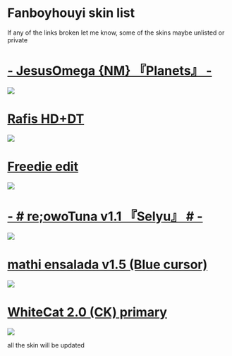 # Fanboyhouyi skin list
If any of the links broken let me know, some of the skins maybe unlisted or private

# [- JesusOmega {NM} 『Planets』 -](https://www.mediafire.com/file/a66wxrz7pv470d4/-_JesusOmega_%257BNM%257D_%25E3%2580%258EPlanets%25E3%2580%258F_-.osk/file)
![](https://skins.osuck.net/uploads/posts/2020-07/1594283495_4.jpg)

# [ Rafis HD+DT ](https://www.mediafire.com/file/xtrb2wzx993kgfc/Rafis_%252BHDDT.osk/file)
![](https://skins.osuck.net/uploads/posts/2018-09/1537800821_xd5s228.jpg)

# [ Freedie edit ](https://drive.google.com/file/d/1ensNTJg9HJ-o1OSekCDl6ElWMylW-x3u/view)
![](https://cdn.discordapp.com/attachments/761273576757133353/819460135562641408/unknown.png)

# [  - # re;owoTuna v1.1 『Selyu』 # - ](https://www.mediafire.com/file/10yv0iwzd9vn7zh/-_%2523_re%253BowoTuna_v1.1_%25E3%2580%258ESelyu%25E3%2580%258F_%2523_-.osk/file)
![](https://skins.osuck.net/uploads/posts/2020-08/1596468449_screenshot9247.jpg)

# [ mathi ensalada v1.5 (Blue cursor) ](https://www.mediafire.com/file/5okhdqiooa12mit/mathi_ensalada_v1.5_%2528Blue_cursor%2529.osk/file)
![](https://skins.osuck.net/uploads/posts/2020-03/1585203789_screenshot8309.jpg)

# [ WhiteCat 2.0 (CK) primary ](https://www.mediafire.com/file/j034hvutkodbwsz/-_%25E3%2580%258ACK%25E3%2580%258B_WhiteCat_2.0_%257E_new.osk/file)
![](https://skins.osuck.net/uploads/posts/2021-03/1616523565_screenshot9735.jpg)

all the skin will be updated
